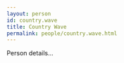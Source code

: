 ```yaml
---
layout: person
id: country.wave
title: Country Wave
permalink: people/country.wave.html
---
```


Person details...